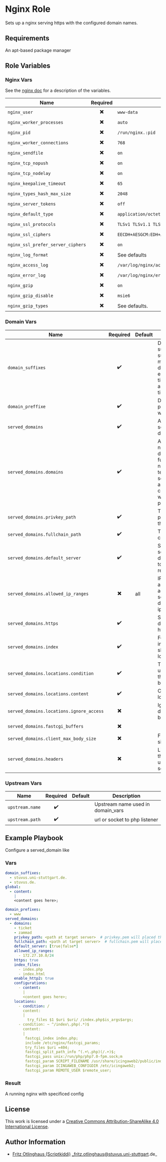 # Nginx Role 

Sets up a nginx serving https with the configured domain names.


## Requirements

An apt-based package manager

## Role Variables

### Nginx Vars
See the [nginx doc](https://nginx.org/en/docs/http/ngx_http_core_module.html) for a description of the variables.

| Name                      | Required                 | Default        | 
|---------------------------|:------------------------:|---------------|
| `nginx_user`          | :heavy_multiplication_x:       | `www-data`          |
| `nginx_worker_processes`          | :heavy_multiplication_x:       | `auto`  |
| `nginx_pid`          | :heavy_multiplication_x:       | `/run/nginx.:pid`|
| `nginx_worker_connections`          | :heavy_multiplication_x:       | `768` |
| `nginx_sendfile`          | :heavy_multiplication_x:       | `on` |
| `nginx_tcp_nopush`          | :heavy_multiplication_x:       | `on`          |
| `nginx_tcp_nodelay`          | :heavy_multiplication_x:       | `on`         |
| `nginx_keepalive_timeout`          | :heavy_multiplication_x:       | `65`|
| `nginx_types_hash_max_size`          | :heavy_multiplication_x:       | `2048`|
| `nginx_server_tokens`          | :heavy_multiplication_x:       | `off`|
| `nginx_default_type`          | :heavy_multiplication_x:       | `application/octet-stream`|
| `nginx_ssl_protocols`          | :heavy_multiplication_x:       | `TLSv1 TLSv1.1 TLSv1.2`|
| `nginx_ssl_ciphers`          | :heavy_multiplication_x:       | `EECDH+AESGCM:EDH+AESGCM:AES256+EECDH:AES256+EDH`|
| `nginx_ssl_prefer_server_ciphers`          | :heavy_multiplication_x:       | `on`|
| `nginx_log_format`          | :heavy_multiplication_x:       | See defaults|
| `nginx_access_log`          | :heavy_multiplication_x:       | `/var/log/nginx/access.log`|
| `nginx_error_log`          | :heavy_multiplication_x:       | `/var/log/nginx/error.log`|
| `nginx_gzip`          | :heavy_multiplication_x:       | `on`|
| `nginx_gzip_disable`          | :heavy_multiplication_x:       | `msie6`|
| `nginx_gzip_types`          | :heavy_multiplication_x:       | See defaults.|

### Domain Vars
| Name                      | Required                 | Default         | Description                                                                     |
|---------------------------|:------------------------:|-----------------|---------------------------------------------------------------------------------|
| `domain_suffixes`          | :heavy_check_mark:       |          | Domain suffixes to support multiple domain endings like ticket.test.de. and ticket.test.com.|
| `domain_preffixe`          | :heavy_check_mark:       |          | Domain preffixe like www |
| `served_domains`          | :heavy_check_mark:       |          | A list of the served domains|
| `served_domains.domains`          | :heavy_check_mark:       |          | A list of server names if you do not enter a fully qualifed name like test.de. the server will append all combinations with the given preffixes|
| `served_domains.privkey_path`          | :heavy_check_mark:       |          | The path to a privet key for the https cert|
| `served_domains.fullchain_path`          | :heavy_check_mark:       |          | The path to a cert for https|
| `served_domains.default_server`          | :heavy_check_mark:       |          | Should this server be the default server to awnser request|
| `served_domains.allowed_ip_ranges`          | :heavy_multiplication_x:       |     all     | IP ranges that are allowed to access this server by default are all ips allowed |
| `served_domains.https`          | :heavy_check_mark:       |          | Should this domain use https|
| `served_domains.index`          | :heavy_check_mark:       |          | For which index files should nginx look|
| `served_domains.locations.condition`          | :heavy_check_mark:       |          | The condition under which this locations block is called|
| `served_domains.locations.content`          | :heavy_check_mark:       |          | Content of the locations block|
| `served_domains.locations.ignore_access`          | :heavy_multiplication_x:       |          | Ignore the default acces behaviour|
| `served_domains.fastcgi_buffers`          | :heavy_multiplication_x:       |          | |
| `served_domains.client_max_body_size`          | :heavy_multiplication_x:       |          | File Upload size|
| `served_domains.headers`          | :heavy_multiplication_x:       |          | List of headers that should be used for this server block|

### Upstream Vars
| Name                      | Required                 | Default         | Description                                                                     |
|---------------------------|:------------------------:|-----------------|---------------------------------------------------------------------------------|
| `upstream.name`          | :heavy_check_mark:       |          | Upstream name used in domain_vars|
| `upstream.path`          | :heavy_check_mark:       |          | url or socket to php listener|



## Example Playbook

Configure a served_domain like 

### Vars

```yml
domain_suffixes:
  - stuvus.uni-stuttgart.de.
  - stuvus.de.
global:
  - content:
    |
    <content goes here>;

domain_prefixes:
  - www
served_domains:
  - domains: 
    - ticket
    - zammad
    privkey_path: <path at target server>  # privkey.pem will placed there>
    fullchain_path: <path at target server>  # fullchain.pem will placed there>
    default_server: [true|false*]
    allowed_ip_ranges:
      - 172.27.10.0/24
    https: true
    index_files:
      - index.php
      - index.html
    enable_http2: true
    configurations:
      - content:
        |
        <content goes here>;
    locations:
      - condition: /
        content:
        | 
          try_files $1 $uri $uri/ /index.php$is_args$args;
      - condition: ~ ^/index\.php(.*)$
        content:
        | 
         fastcgi_index index.php;
         include /etc/nginx/fastcgi_params;
         try_files $uri =404;
         fastcgi_split_path_info ^(.+\.php)(/.+)$;
         fastcgi_pass unix:/run/php/php7.0-fpm.sock;m
         fastcgi_param SCRIPT_FILENAME /usr/share/icingaweb2/public/index.php;
         fastcgi_param ICINGAWEB_CONFIGDIR /etc/icingaweb2;
         fastcgi_param REMOTE_USER $remote_user;

```


### Result

A running nginx with specificed config


## License

This work is licensed under a [Creative Commons Attribution-ShareAlike 4.0 International License](https://creativecommons.org/licenses/by-sa/4.0/).


## Author Information

 * [Fritz Otlinghaus (Scriptkiddi)](https://github.com/Scriptkiddi) _fritz.otlinghaus@stuvus.uni-stuttgart.de_
